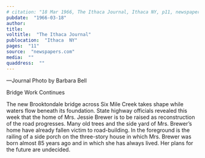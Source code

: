 ```yaml
---
# citation: "18 Mar 1966, The Ithaca Journal, Ithaca NY, p11, newspapers.com."
pubdate:  "1966-03-18"
author: 
title: 
voltitle:  "The Ithaca Journal"
publocation:  "Ithaca  NY"
pages:  "11"
source:  "newspapers.com"
media:  ""
quaddress:  ""
---
```


—Journal Photo by Barbara Bell 

Bridge Work Continues 

The new Brooktondale bridge across Six Mile Creek takes shape while waters flow beneath its foundation. State highway officials revealed this week that the home of Mrs. Jessie Brewer is to be raised as reconstruction of the road progresses. Many old trees and the side yard of Mrs. Brewer’s home have already fallen victim to road-building. In the foreground is the railing of a side porch on the three-story house in which Mrs. Brewer was born almost 85 years ago and in which she has always lived. Her plans for the future are undecided. 
